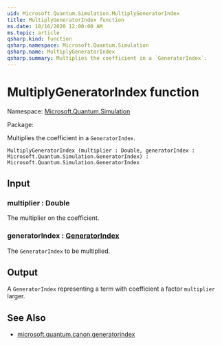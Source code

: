```yaml
---
uid: Microsoft.Quantum.Simulation.MultiplyGeneratorIndex
title: MultiplyGeneratorIndex function
ms.date: 10/16/2020 12:00:00 AM
ms.topic: article
qsharp.kind: function
qsharp.namespace: Microsoft.Quantum.Simulation
qsharp.name: MultiplyGeneratorIndex
qsharp.summary: Multiplies the coefficient in a `GeneratorIndex`.
---
```


# MultiplyGeneratorIndex function

Namespace: [Microsoft.Quantum.Simulation](xref:Microsoft.Quantum.Simulation)

Package: [](https://nuget.org/packages/)


Multiplies the coefficient in a `GeneratorIndex`.

```Q#
MultiplyGeneratorIndex (multiplier : Double, generatorIndex : Microsoft.Quantum.Simulation.GeneratorIndex) : Microsoft.Quantum.Simulation.GeneratorIndex
```


## Input

### multiplier : Double

The multiplier on the coefficient.


### generatorIndex : [GeneratorIndex](xref:Microsoft.Quantum.Simulation.GeneratorIndex)

The `GeneratorIndex` to be multiplied.



## Output

A `GeneratorIndex` representing a term with coefficient a factor`multiplier` larger.

## See Also

- [microsoft.quantum.canon.generatorindex](xref:microsoft.quantum.canon.generatorindex)